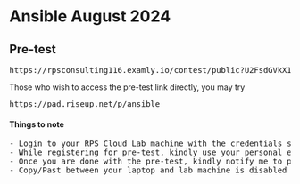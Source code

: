 # Ansible August 2024

## Pre-test
<pre>
https://rpsconsulting116.examly.io/contest/public?U2FsdGVkX1+WjJEXq04xM/lciWVLN6joWtDhjlWS7ibqxdWFwKfQ/FRoXY9nzQxN3FWnDpIcjaJVatcRkL5g3A==  
</pre>

Those who wish to access the pre-test link directly, you may try 
<pre>
https://pad.riseup.net/p/ansible  
</pre>  

#### Things to note
<pre>
- Login to your RPS Cloud Lab machine with the credentials shared to you
- While registering for pre-test, kindly use your personal email-id (avoid using BOFA id)
- Once you are done with the pre-test, kindly notify me to proceed with the training
- Copy/Past between your laptop and lab machine is disabled as per your bank policy
</pre>
